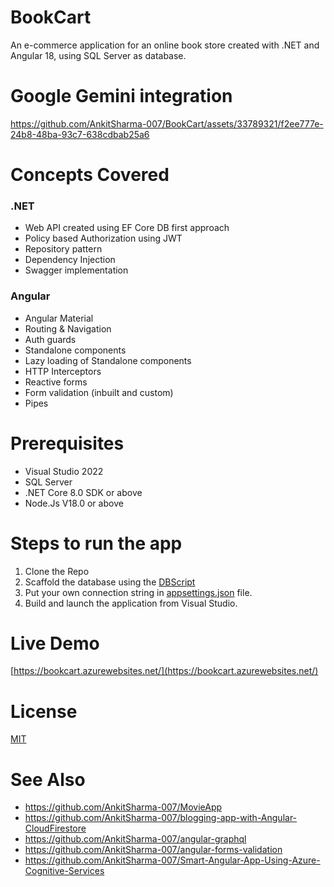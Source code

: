 # BookCart

An e-commerce application for an online book store created with .NET and Angular 18, using SQL Server as database.

# Google Gemini integration

https://github.com/AnkitSharma-007/BookCart/assets/33789321/f2ee777e-24b8-48ba-93c7-638cdbab25a6

# Concepts Covered

### .NET

 - Web API created using EF Core DB first approach
 - Policy based Authorization using JWT
 - Repository pattern
 - Dependency Injection
 - Swagger implementation

### Angular

 - Angular Material 
 - Routing & Navigation
 - Auth guards
 - Standalone components
 - Lazy loading of Standalone components
 - HTTP Interceptors
 - Reactive forms
 - Form validation (inbuilt and custom)
 - Pipes

# Prerequisites
- Visual Studio 2022 
- SQL Server 
- .NET Core 8.0 SDK or above
- Node.Js V18.0 or above

# Steps to run the app
1. Clone the Repo
2. Scaffold the database using the [DBScript](https://github.com/AnkitSharma-007/BookCart/blob/master/DBScript/BookDB.txt)
3. Put your own connection string in [appsettings.json](https://github.com/AnkitSharma-007/BookCart/blob/master/BookCart/appsettings.json) file.
4. Build and launch the application from Visual Studio.

# Live Demo
[https://bookcart.azurewebsites.net/](https://bookcart.azurewebsites.net/)

# License
[MIT](https://github.com/AnkitSharma-007/BookCart/blob/master/LICENSE)

# See Also

- https://github.com/AnkitSharma-007/MovieApp
- https://github.com/AnkitSharma-007/blogging-app-with-Angular-CloudFirestore
- https://github.com/AnkitSharma-007/angular-graphql
- https://github.com/AnkitSharma-007/angular-forms-validation
- https://github.com/AnkitSharma-007/Smart-Angular-App-Using-Azure-Cognitive-Services

